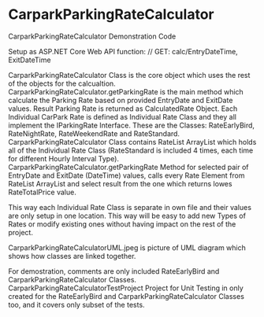 # CarparkParkingRateCalculator
CarparkParkingRateCalculator Demonstration Code

Setup as ASP.NET Core Web API function: 
// GET: calc/EntryDateTime, ExitDateTime

CarparkParkingRateCalculator Class is the core object which uses the rest of the objects for the calcualtion. 
CarparkParkingRateCalculator.getParkingRate is the main method which calculate the Parking Rate based on provided EntryDate and ExitDate values.
Result Parking Rate is returned as CalculatedRate Object.
Each Individual CarPark Rate is defined as Individual Rate Class and they all implement the IParkingRate Interface. These are the Classes: RateEarlyBird, RateNightRate, RateWeekendRate and RateStandard.
CarparkParkingRateCalculator Class contains RateList ArrayList which holds all of the Individual Rate Class (RateStandard is included 4 times, each time for different Hourly Interval Type).
CarparkParkingRateCalculator.getParkingRate Method for selected pair of EntryDate and ExitDate (DateTime) values, calls every Rate Element from RateList ArrayList and select result from the one which returns lowes RateTotalPrice value.

This way each Individual Rate Class is separate in own file and their values are only setup in one location. This way will be easy to add new Types of Rates or modify existing ones without having impact on the rest of the project. 

CarparkParkingRateCalculatorUML.jpeg is picture of UML diagram which shows how classes are linked together.

For demostration, comments are only included RateEarlyBird and CarparkParkingRateCalculator Classes. 
CarparkParkingRateCalculatorTestProject Project for Unit Testing in only created for the RateEarlyBird and CarparkParkingRateCalculator Classes too, and it covers only subset of the tests. 
